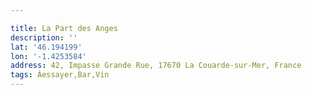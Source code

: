 ```yaml
---

title: La Part des Anges
description: ''
lat: '46.194199'
lon: '-1.4253584'
address: 42, Impasse Grande Rue, 17670 La Couarde-sur-Mer, France
tags: Àessayer,Bar,Vin
---
```

